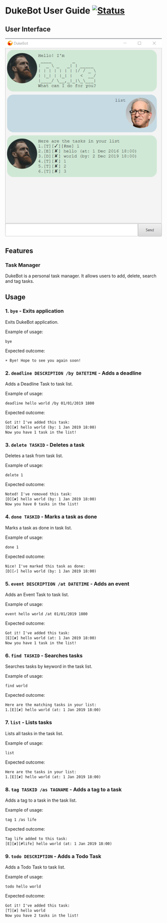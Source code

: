 # DukeBot User Guide [![Status](https://travis-ci.org/jiayushe/duke.svg?branch=master)](https://travis-ci.org/jiayushe/duke)

## User Interface
![UI](docs/Ui.png)

## Features 

### Task Manager
DukeBot is a personal task manager. It allows users to add, delete, search and tag tasks.

## Usage

### 1. `bye` - Exits application

Exits DukeBot application.

Example of usage: 

```
bye
```

Expected outcome:

```
☀ Bye! Hope to see you again soon!
```

### 2. `deadline DESCRIPTION /by DATETIME` - Adds a deadline

Adds a Deadline Task to task list.

Example of usage: 

```
deadline hello world /by 01/01/2019 1800
```

Expected outcome:

```
Got it! I've added this task:
[D][✘] hello world (by: 1 Jan 2019 18:00)
Now you have 1 task in the list!
```

### 3. `delete TASKID` - Deletes a task

Deletes a task from task list.

Example of usage: 

```
delete 1
```

Expected outcome:

```
Noted! I've removed this task:
[D][✘] hello world (by: 1 Jan 2019 18:00)
Now you have 0 tasks in the list!
```

### 4. `done TASKID` - Marks a task as done

Marks a task as done in task list.

Example of usage: 

```
done 1
```

Expected outcome:

```
Nice! I've marked this task as done:
[D][✓] hello world (by: 1 Jan 2019 18:00)
```

### 5. `event DESCRIPTION /at DATETIME` - Adds an event

Adds an Event Task to task list.

Example of usage: 

```
event hello world /at 01/01/2019 1800
```

Expected outcome:

```
Got it! I've added this task:
[E][✘] hello world (at: 1 Jan 2019 18:00)
Now you have 1 task in the list!
```

### 6. `find TASKID` - Searches tasks

Searches tasks by keyword in the task list.

Example of usage: 

```
find world
```

Expected outcome:

```
Here are the matching tasks in your list:
1.[E][✘] hello world (at: 1 Jan 2019 18:00)
```

### 7. `list` - Lists tasks

Lists all tasks in the task list.

Example of usage: 

```
list
```

Expected outcome:

```
Here are the tasks in your list:
1.[E][✘] hello world (at: 1 Jan 2019 18:00)
```

### 8. `tag TASKID /as TAGNAME` - Adds a tag to a task

Adds a tag to a task in the task list.

Example of usage: 

```
tag 1 /as life
```

Expected outcome:

```
Tag life added to this task:
[E][✘][#life] hello world (at: 1 Jan 2019 18:00)
```

### 9. `todo DESCRIPTION` - Adds a Todo Task

Adds a Todo Task to task list.

Example of usage: 

```
todo hello world
```

Expected outcome:

```
Got it! I've added this task:
[T][✘] hello world
Now you have 2 tasks in the list!
```
